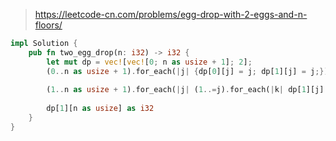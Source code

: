 > https://leetcode-cn.com/problems/egg-drop-with-2-eggs-and-n-floors/

``` rust
impl Solution {
    pub fn two_egg_drop(n: i32) -> i32 {
        let mut dp = vec![vec![0; n as usize + 1]; 2];
        (0..n as usize + 1).for_each(|j| {dp[0][j] = j; dp[1][j] = j;});
        
        (1..n as usize + 1).for_each(|j| (1..=j).for_each(|k| dp[1][j] = dp[1][j].min((dp[0][k-1] + 1).max(dp[1][j-k] + 1))));
        
        dp[1][n as usize] as i32
    }
}
```